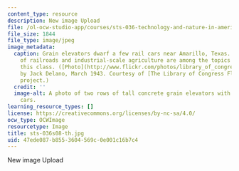 ```yaml
---
content_type: resource
description: New image Upload
file: /ol-ocw-studio-app/courses/sts-036-technology-and-nature-in-american-history-spring-2008/47ede087b8553604569c0e001c16b7c4_sts-036s08-th.jpg
file_size: 1844
file_type: image/jpeg
image_metadata:
  caption: Grain elevators dwarf a few rail cars near Amarillo, Texas. The growth
    of railroads and industrial-scale agriculture are among the topics covered in
    this class. ([Photo](http://www.flickr.com/photos/library_of_congress/2179201114)
    by Jack Delano, March 1943. Courtesy of [The Library of Congress Flickr Commons](http://www.flickr.com/photos/library_of_congress/)
    project.)
  credit: ''
  image-alt: A photo of two rows of tall concrete grain elevators with a few railroad
    cars.
learning_resource_types: []
license: https://creativecommons.org/licenses/by-nc-sa/4.0/
ocw_type: OCWImage
resourcetype: Image
title: sts-036s08-th.jpg
uid: 47ede087-b855-3604-569c-0e001c16b7c4
---
```

New image Upload